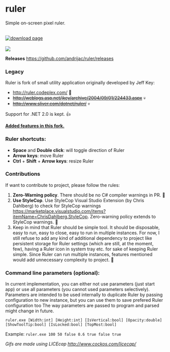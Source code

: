 ruler
=====
Simple on-screen pixel ruler.

<br />
<a href="http://www.softpedia.com/progDownload/Ruler-andrijac-Download-256095.html"><img alt="download page" src="https://raw.githubusercontent.com/andrijac/ruler/master/img/softpedia_download_large_shadow.png" /></a>
<br />
<br />
<img src="https://github.com/andrijac/ruler/raw/master/img/ruler.gif">

**Releases**
https://github.com/andrijac/ruler/releases

### Legacy
Ruler is fork of small utility application originally developed by Jeff Key:

- http://ruler.codeplex.com/ :floppy_disk:
- ~~http://weblogs.asp.net/jkey/archive/2004/09/01/224433.aspx~~ :skull:
- ~~http://www.sliver.com/dotnet/ruler/~~ :skull:

Support for .NET 2.0 is kept. :thumbsup:

**<a name="newfeatures" href="https://github.com/andrijac/ruler/blob/master/NewFeatures.md">Added features in this fork.</a>**

### Ruler shortcuts:

- **Space** and **Double click**: will toggle direction of Ruler 
- **Arrow keys**: move Ruler
- **Ctrl** + **Shift** + **Arrow keys**: resize Ruler

### Contributions
If want to contribute to project, please follow the rules:
1. **Zero-Warning policy**. There should be no C# compiler warnings in PR. :pray:
2. **Use StyleCop**. Use StyleCop Visual Studio Extension (by Chris Dahlberg) to check for StyleCop warnings https://marketplace.visualstudio.com/items?itemName=ChrisDahlberg.StyleCop. Zero-warning policy extends to StyleCop warnings. :cop:
3. Keep in mind that Ruler should be simple tool. It should be disposable, easy to run, easy to close, easy to run in multiple instances. For now, I still refuse to add any kind of additional dependency to project like persistent storage for Ruler settings (which are still, at the moment, few), having a Ruler icon in system tray etc. for sake of keeping Ruler simple. Since Ruler can run multiple instances, features mentioned would add unnecessary complexity to project. :speech_balloon:

### Command line parameters (optional):
In current implementation, you can either not use parameters (just start app) or use all parameters (you cannot used parameters selectively).
Parameters are intended to be used internally to duplicate Ruler by passing configuration to new instance, but you can use them to save prefered Ruler configuration too
The way parameters are passed to program and parsed might change in future.

`ruler.exe [Width:int] [Height:int] [IsVertical:bool] [Opacity:double] [ShowToolTip:bool] [IsLocked:bool] [TopMost:bool]`

Example:
`ruler.exe 100 50 false 0.6 true false true`

*Gifs are made using LICEcap http://www.cockos.com/licecap/*